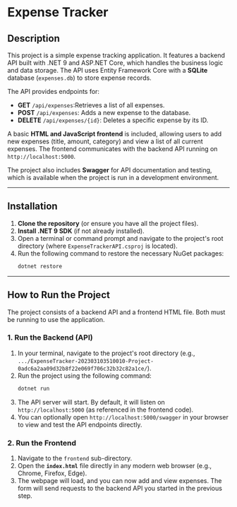 # Expense Tracker

## Description

This project is a simple expense tracking application. It features a backend API built with .NET 9 and ASP.NET Core, which handles the business logic and data storage. The API uses Entity Framework Core with a **SQLite** database (`expenses.db`) to store expense records.

The API provides endpoints for:
* **GET** `/api/expenses`:Retrieves a list of all expenses.
* **POST** `/api/expenses`: Adds a new expense to the database.
* **DELETE** `/api/expenses/{id}`: Deletes a specific expense by its ID.

A basic **HTML and JavaScript frontend** is included, allowing users to add new expenses (title, amount, category) and view a list of all current expenses. The frontend communicates with the backend API running on `http://localhost:5000`.

The project also includes **Swagger** for API documentation and testing, which is available when the project is run in a development environment.

---

## Installation

1.  **Clone the repository** (or ensure you have all the project files).
2.  **Install .NET 9 SDK** (if not already installed).
3.  Open a terminal or command prompt and navigate to the project's root directory (where `ExpenseTrackerAPI.csproj` is located).
4.  Run the following command to restore the necessary NuGet packages:
    ```bash
    dotnet restore
    ```

---

## How to Run the Project

The project consists of a backend API and a frontend HTML file. Both must be running to use the application.

### 1. Run the Backend (API)

1.  In your terminal, navigate to the project's root directory (e.g., `.../ExpenseTracker-202303103510010-Project-0adc6a2aa09d32b8f22e069f706c32b32c82a1ce/`).
2.  Run the project using the following command:
    ```bash
    dotnet run
    ```
3.  The API server will start. By default, it will listen on `http://localhost:5000` (as referenced in the frontend code).
4.  You can optionally open `http://localhost:5000/swagger` in your browser to view and test the API endpoints directly.

### 2. Run the Frontend

1.  Navigate to the `frontend` sub-directory.
2.  Open the **`index.html`** file directly in any modern web browser (e.g., Chrome, Firefox, Edge).
3.  The webpage will load, and you can now add and view expenses. The form will send requests to the backend API you started in the previous step.
